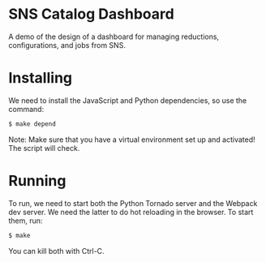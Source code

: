 # SNS Catalog Dashboard

A demo of the design of a dashboard for managing reductions, configurations, and
jobs from SNS.

# Installing

We need to install the JavaScript and Python dependencies, so use the command:

```bash
$ make depend
```

Note: Make sure that you have a virtual environment set up and activated! The
script will check.

# Running

To run, we need to start both the Python Tornado server and the Webpack dev
server. We need the latter to do hot reloading in the browser. To start them,
run:

```bash
$ make
```

You can kill both with Ctrl-C.
